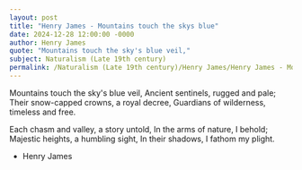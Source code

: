 ```yaml
---
layout: post
title: "Henry James - Mountains touch the skys blue"
date: 2024-12-28 12:00:00 -0000
author: Henry James
quote: "Mountains touch the sky's blue veil,"
subject: Naturalism (Late 19th century)
permalink: /Naturalism (Late 19th century)/Henry James/Henry James - Mountains touch the skys blue
---
```


Mountains touch the sky's blue veil,
Ancient sentinels, rugged and pale;
Their snow-capped crowns, a royal decree,
Guardians of wilderness, timeless and free.

Each chasm and valley, a story untold,
In the arms of nature, I behold;
Majestic heights, a humbling sight,
In their shadows, I fathom my plight.


- Henry James
